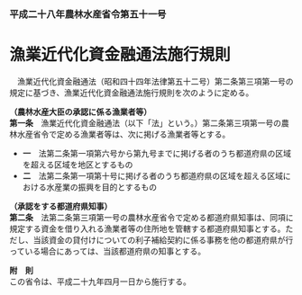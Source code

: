### 平成二十八年農林水産省令第五十一号  
# 漁業近代化資金融通法施行規則  
　漁業近代化資金融通法（昭和四十四年法律第五十二号）第二条第三項第一号の規定に基づき、漁業近代化資金融通法施行規則を次のように定める。  
  
**（農林水産大臣の承認に係る漁業者等）**  
**第一条**　漁業近代化資金融通法（以下「法」という。）第二条第三項第一号の農林水産省令で定める漁業者等は、次に掲げる漁業者等とする。  
* **一**　法第二条第一項第六号から第九号までに掲げる者のうち都道府県の区域を超える区域を地区とするもの  
* **二**　法第二条第一項第十号に掲げる者のうち都道府県の区域を超える区域における水産業の振興を目的とするもの  
  
**（承認をする都道府県知事）**  
**第二条**　法第二条第三項第一号の農林水産省令で定める都道府県知事は、同項に規定する資金を借り入れる漁業者等の住所地を管轄する都道府県知事とする。ただし、当該資金の貸付けについての利子補給契約に係る事務を他の都道府県が行っている場合にあっては、当該都道府県の知事とする。  
  
**附　則**  
この省令は、平成二十九年四月一日から施行する。  
  
